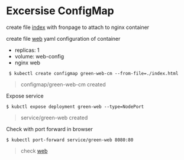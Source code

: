 # Excersise ConfigMap

create file [index](./index.html) with fronpage to attach to nginx container

create file [web](./web-green-wth-cm.yaml) yaml configuration of container
- replicas: 1
- volume: web-config
- nginx web

```
 $ kubectl create configmap green-web-cm --from-file=./index.html
```
> configmap/green-web-cm created

Expose service

```
$ kubctl expose deployment green-web --type=NodePort
```
> service/green-web created

Check with port forward in browser

```
$ kubectl port-forward service/green-web 8080:80
```
> check [web](http://localhost:8080)
